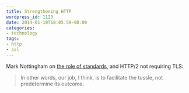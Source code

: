 ```yaml
---
title: Strengthening HTTP
wordpress_id: 1123
date: 2014-01-10T10:05:59-08:00
categories:
- technology
tags:
- http
- ssl
---
```

Mark Nottingham on [the role of standards](http://www.mnot.net/blog/2014/01/04/strengthening_http_a_personal_view), and
HTTP/2 not requiring TLS:

> In other words, our job, I think, is to facilitate the tussle, not predetermine its outcome.
